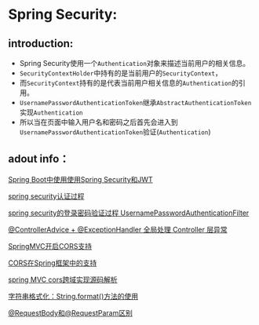 Spring Security:
===
introduction:
---
* Spring Security使用一个`Authentication`对象来描述当前用户的相关信息。
* `SecurityContextHolder`中持有的是当前用户的`SecurityContext`，
* 而`SecurityContext`持有的是代表当前用户相关信息的`Authentication`的引用。
* `UsernamePasswordAuthenticationToken`继承`AbstractAuthenticationToken`实现`Authentication`
* 所以当在页面中输入用户名和密码之后首先会进入到`UsernamePasswordAuthenticationToken`验证(`Authentication`)

adout info：
---
[Spring Boot中使用使用Spring Security和JWT](https://www.cnblogs.com/hackyo/p/8004928.html)<br/>

[spring security认证过程](https://www.cnblogs.com/shiyu404/p/6530894.html)<br/>

[spring security的登录密码验证过程 UsernamePasswordAuthenticationFilter](https://www.cnblogs.com/lexiaofei/p/7018405.html?utm_source=itdadao&utm_medium=referral)<br/>

[@ControllerAdvice + @ExceptionHandler 全局处理 Controller 层异常](https://blog.csdn.net/kinginblue/article/details/70186586)<br/>

[SpringMVC开启CORS支持](https://www.jianshu.com/p/d05303d34222)<br/>

[CORS在Spring框架中的支持](https://spring.io/blog/2015/06/08/cors-support-in-spring-framework)<br/>

[spring MVC cors跨域实现源码解析](https://www.cnblogs.com/leftthen/p/6378090.html)<br/>

[字符串格式化：String.format()方法的使用](http://kgd1120.iteye.com/blog/1293633)<br/>

[@RequestBody和@RequestParam区别](https://blog.csdn.net/xinluke/article/details/52710706)<br/>
